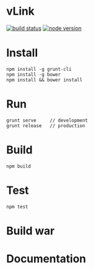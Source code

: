 # vLink

[![build status][travis-image]][travis-url]
[![node version][node-image]][node-url]

[travis-image]: https://img.shields.io/travis/craftspace/vlink.svg?style=flat-square
[travis-url]: https://travis-ci.org/craftspace/vlink
[node-image]: https://img.shields.io/badge/node.js-%3E=_4.2-green.svg?style=flat-square
[node-url]: http://nodejs.org/download/

# Install

    npm install -g grunt-cli
    npm install -g bower
    npm install && bower install

# Run
    
    grunt serve     // development
    grunt release   // production

# Build

    npm build

# Test

    npm test

# Build war


# Documentation
